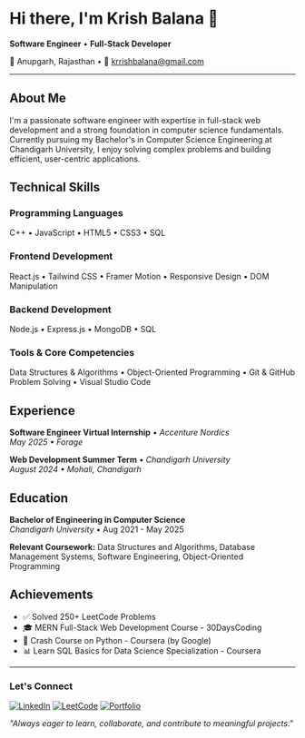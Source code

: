 # Hi there, I'm Krish Balana 👋

**Software Engineer** • **Full-Stack Developer**

📍 Anupgarh, Rajasthan • 📧 krrishbalana@gmail.com

---

## About Me

I'm a passionate software engineer with expertise in full-stack web development and a strong foundation in computer science fundamentals. Currently pursuing my Bachelor's in Computer Science Engineering at Chandigarh University, I enjoy solving complex problems and building efficient, user-centric applications.

## Technical Skills

### Programming Languages
C++ • JavaScript • HTML5 • CSS3 • SQL

### Frontend Development
React.js • Tailwind CSS • Framer Motion • Responsive Design • DOM Manipulation


### Backend Development
Node.js • Express.js • MongoDB • SQL


### Tools & Core Competencies
Data Structures & Algorithms • Object-Oriented Programming • Git & GitHub Problem Solving • Visual Studio Code


## Experience

**Software Engineer Virtual Internship** • *Accenture Nordics*  
*May 2025 • Forage*

**Web Development Summer Term** • *Chandigarh University*  
*August 2024 • Mohali, Chandigarh*

## Education

**Bachelor of Engineering in Computer Science**  
*Chandigarh University* • Aug 2021 - May 2025  

**Relevant Coursework:** Data Structures and Algorithms, Database Management Systems, Software Engineering, Object-Oriented Programming

## Achievements

- ✅ Solved 250+ LeetCode Problems
- 🎓 MERN Full-Stack Web Development Course - 30DaysCoding
- 🐍 Crash Course on Python - Coursera (by Google)
- 📊 Learn SQL Basics for Data Science Specialization - Coursera

---

### Let's Connect

[![LinkedIn](https://img.shields.io/badge/LinkedIn-0077B5?style=flat&logo=linkedin&logoColor=white)](https://www.linkedin.com/in/krrish-balana-525886235/)
[![LeetCode](https://img.shields.io/badge/LeetCode-FFA116?style=flat&logo=leetcode&logoColor=white)](https://leetcode.com/u/krishbalana/)
[![Portfolio](https://img.shields.io/badge/Portfolio-000000?style=flat&logo=About.me&logoColor=white)](https://krishbalana-me.vercel.app/)

*"Always eager to learn, collaborate, and contribute to meaningful projects."*
